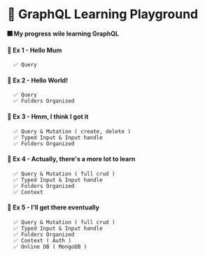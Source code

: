 # 🎇 GraphQL Learning Playground
**🎆 My progress wile learning GraphQL**

#### 🥚 Ex 1 - Hello Mum 
```null
  ✅ Query
```

#### 🥚 Ex 2 - Hello World!
```null
  ✅ Query
  ✅ Folders Organized
```

#### 🐣 Ex 3 - Hmm, I think I got it
```null
  ✅ Query & Mutation ( create, delete )
  ✅ Typed Input & Input handle
  ✅ Folders Organized
```

#### 🐣 Ex 4 - Actually, there's a more lot to learn
```null
  ✅ Query & Mutation ( full crud )
  ✅ Typed Input & Input handle
  ✅ Folders Organized
  ✅ Context 
```

#### 🐤 Ex 5 - I'll get there eventually
```null
  ✅ Query & Mutation ( full crud )
  ✅ Typed Input & Input handle
  ✅ Folders Organized
  ✅ Context ( Auth )
  ✅ Online DB ( MongoDB )
```


